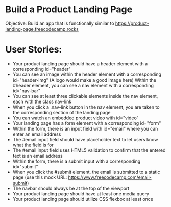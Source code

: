 # Build a Product Landing Page

  Objective: Build an app that is functionally similar to https://product-landing-page.freecodecamp.rocks

# User Stories:

-  Your product landing page should have a header element with a corresponding id="header"
-  You can see an image within the header element with a corresponding id="header-img" (A logo would make a good image here)
   Within the #header element, you can see a nav element with a corresponding id="nav-bar"
-  You can see at least three clickable elements inside the nav element, each with the class nav-link
-  When you click a .nav-link button in the nav element, you are taken to the corresponding section of the landing page
-  You can watch an embedded product video with id="video"
-  Your landing page has a form element with a corresponding id="form"
-  Within the form, there is an input field with id="email" where you can enter an email address
-  The #email input field should have placeholder text to let users know what the field is for
-  The #email input field uses HTML5 validation to confirm that the entered text is an email address
-  Within the form, there is a submit input with a corresponding id="submit"
-  When you click the #submit element, the email is submitted to a static page (use this mock URL: https://www.freecodecamp.com/email-submit)
-  The navbar should always be at the top of the viewport
-  Your product landing page should have at least one media query
-  Your product landing page should utilize CSS flexbox at least once

